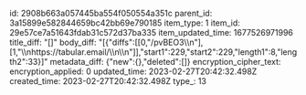 id: 2908b663a057445ba554f050554a351c
parent_id: 3a15899e582844659bc42bb69e790185
item_type: 1
item_id: 29e57ce7a51643fdab31c572d37ba335
item_updated_time: 1677526971996
title_diff: "[]"
body_diff: "[{\"diffs\":[[0,\"/pvBEO3\\\n\"],[1,\"\\\nhttps://tabular.email/\\\n\\\n\"]],\"start1\":229,\"start2\":229,\"length1\":8,\"length2\":33}]"
metadata_diff: {"new":{},"deleted":[]}
encryption_cipher_text: 
encryption_applied: 0
updated_time: 2023-02-27T20:42:32.498Z
created_time: 2023-02-27T20:42:32.498Z
type_: 13